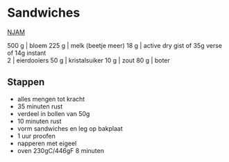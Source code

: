 # Sandwiches

[NJAM](https://njam.tv/recepten/extra-zachte-sandwiches)

500 g   | bloem 
225 g   | melk (beetje meer) 
18 g    | active dry gist of 35g verse of 14g instant  
2       | eierdooiers 
50 g    | kristalsuiker 
10 g    | zout 
80 g    | boter  


## Stappen
- alles mengen tot kracht
- 35 minuten rust
- verdeel in bollen van 50g
- 10 minuten rust
- vorm sandwiches en leg op bakplaat
- 1 uur proofen
- napperen met eigeel
- oven 230gC/446gF 8 minuten
